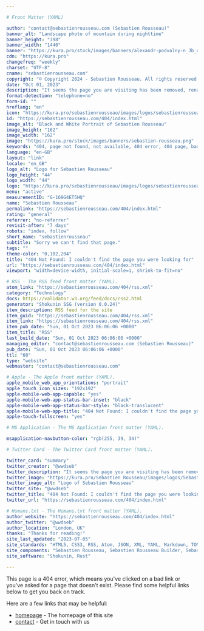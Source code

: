 ```yaml
---

# Front Matter (YAML)

author: "contact@sebastienrousseau.com (Sebastien Rousseau)"
banner_alt: "Landscape photo of mountain during nighttime"
banner_height: "398"
banner_width: "1440"
banner: "https://kura.pro/stock/images/banners/alexandr-podvalny-n_Jb_d8O43Q.webp"
cdn: "https://kura.pro"
changefreq: "weekly"
charset: "UTF-8"
cname: "sebastienrousseau.com"
copyright: "© Copyright 2024 - Sebastien Rousseau. All rights reserved."
date: "Oct 01, 2023"
description: "It seems the page you are visiting has been removed, renamed, or is otherwise unavailable. For more information, please visit the homepage."
format-detection: "telephone=no"
form-id: ""
hreflang: "en"
icon: "https://kura.pro/sebastienrousseau/images/logos/sebastienrousseau.svg"
id: "https://sebastienrousseau.com/404/index.html"
image_alt: "Black and White Portrait of Sebastien Rousseau"
image_height: "162"
image_width: "162"
image: "https://kura.pro/stock/images/banners/sebastien-rousseau.png"
keywords: "404, page not found, not available, 404 error, 404 page, bad link, broken link, page does not exist, page not found, page removed"
language: "en-GB"
layout: "link"
locale: "en_GB"
logo_alt: "Logo for Sebastien Rousseau"
logo_height: "44"
logo_width: "44"
logo: "https://kura.pro/sebastienrousseau/images/logos/sebastienrousseau.webp"
menu: "active"
measurementID: "G-169G4ET5HQ"
name: "Sebastien Rousseau"
permalink: "https://sebastienrousseau.com/404/index.html"
rating: "general"
referrer: "no-referrer"
revisit-after: "7 days"
robots: "index, follow"
short_name: "sebastienrousseau"
subtitle: "Sorry we can't find that page."
tags: ""
theme-color: "0,102,204"
title: "404 Not Found: I couldn't find the page you were looking for"
url: "https://sebastienrousseau.com/404/index.html"
viewport: "width=device-width, initial-scale=1, shrink-to-fit=no"

# RSS - The RSS feed front matter (YAML).
atom_link: "https://sebastienrousseau.com/404/rss.xml"
category: "Technology"
docs: https://validator.w3.org/feed/docs/rss2.html
generator: "Shokunin SSG (version 0.0.24)"
item_description: RSS feed for the site
item_guid: "https://sebastienrousseau.com/404/rss.xml"
item_link: "https://sebastienrousseau.com/404/rss.xml"
item_pub_date: "Sun, 01 Oct 2023 06:06:06 +0000"
item_title: "RSS"
last_build_date: "Sun, 01 Oct 2023 06:06:06 +0000"
managing_editor: "contact@sebastienrousseau.com (Sebastien Rousseau)"
pub_date: "Sun, 01 Oct 2023 06:06:06 +0000"
ttl: "60"
type: "website"
webmaster: "contact@sebastienrousseau.com"

# Apple - The Apple front matter (YAML).
apple_mobile_web_app_orientations: "portrait"
apple_touch_icon_sizes: "192x192"
apple-mobile-web-app-capable: "yes"
apple-mobile-web-app-status-bar-inset: "black"
apple-mobile-web-app-status-bar-style: "black-translucent"
apple-mobile-web-app-title: "404 Not Found: I couldn't find the page you were looking for"
apple-touch-fullscreen: "yes"

# MS Application - The MS Application front matter (YAML).

msapplication-navbutton-color: "rgb(255, 39, 34)"

# Twitter Card - The Twitter Card front matter (YAML).

twitter_card: "summary"
twitter_creator: "@wwdseb"
twitter_description: "It seems the page you are visiting has been removed, renamed, or is otherwise unavailable. For more information, please visit the homepage."
twitter_image: "https://kura.pro/Sebastien Rousseau/images/logos/Sebastien Rousseau.svg"
twitter_image_alt: "Logo of Sebastien Rousseau"
twitter_site: "@wwdseb"
twitter_title: "404 Not Found: I couldn't find the page you were looking for"
twitter_url: "https://sebastienrousseau.com/404/index.html"

# Humans.txt - The Humans.txt front matter (YAML).
author_website: "https://sebastienrousseau.com/404/index.html"
author_twitter: "@wwdseb"
author_location: "London, UK"
thanks: "Thanks for reading!"
site_last_updated: "2023-07-05"
site_standards: "HTML5, CSS3, RSS, Atom, JSON, XML, YAML, Markdown, TOML"
site_components: "Sebastien Rousseau, Sebastien Rousseau Builder, Sebastien Rousseau CLI, Sebastien Rousseau Templates, Sebastien Rousseau Themes"
site_software: "Shokunin, Rust"

---
```


This page is a 404 error, which means you've clicked on a bad link or you've
asked for a page that doesn't exist. Please find some helpful links below to
get you back on track.

Here are a few links that may be helpful:

- [homepage](/) - The homepage of this site
- [contact](/contact/index.html) - Get in touch with us
